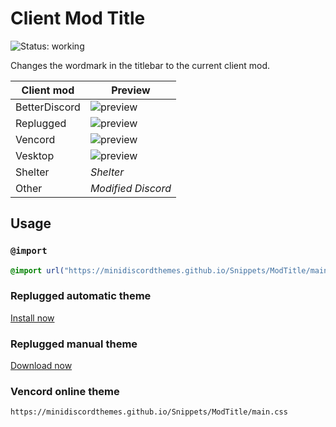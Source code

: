 [BetterDiscordPreview]: https://minidiscordthemes.github.io/Snippets/ModTitle/BetterDiscord.avif
[RepluggedPreview]: https://minidiscordthemes.github.io/Snippets/ModTitle/Replugged.avif
[VencordPreview]: https://minidiscordthemes.github.io/Snippets/ModTitle/Vencord.avif
[VesktopPreview]: https://minidiscordthemes.github.io/Snippets/ModTitle/Vesktop.avif

# Client Mod Title
![Status: working](https://img.shields.io/badge/status-working-green?style=flat-square)

Changes the wordmark in the titlebar to the current client mod.

| Client mod    | Preview                          |
| ------------- | -------------------------------- |
| BetterDiscord | ![preview][BetterDiscordPreview] |
| Replugged     | ![preview][RepluggedPreview]     |
| Vencord       | ![preview][VencordPreview]       |
| Vesktop       | ![preview][VesktopPreview]       |
| Shelter       | *Shelter*                        |
| Other         | *Modified Discord*               |

## Usage
### `@import`
```css
@import url("https://minidiscordthemes.github.io/Snippets/ModTitle/main.css");
```
### Replugged automatic theme
[Install now](https://replugged.dev/install?identifier=net.saltssaumure.ModTitle)
### Replugged manual theme
[Download now](https://github.com/MiniDiscordThemes/Snippets/releases/latest/download/net.saltssaumure.ModTitle.asar)
### Vencord online theme
```
https://minidiscordthemes.github.io/Snippets/ModTitle/main.css
```